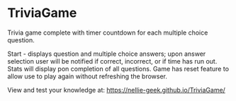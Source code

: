 # TriviaGame

Trivia game complete with timer countdown for each multiple choice question. 

Start - displays question and multiple choice answers; upon answer selection user will be notified if correct, incorrect, or if time has 
run out. Stats will display pon completion of all questions. Game has reset feature to allow use to play again without refreshing the 
browser. 

View and test your knowledge at: https://nellie-geek.github.io/TriviaGame/
